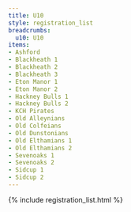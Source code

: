 ```yaml
---
title: U10
style: registration_list
breadcrumbs:
  u10: U10
items:
- Ashford
- Blackheath 1
- Blackheath 2
- Blackheath 3
- Eton Manor 1
- Eton Manor 2
- Hackney Bulls 1
- Hackney Bulls 2
- KCH Pirates
- Old Alleynians
- Old Colfeians
- Old Dunstonians
- Old Elthamians 1
- Old Elthamians 2
- Sevenoaks 1
- Sevenoaks 2
- Sidcup 1
- Sidcup 2
---
```


{% include registration_list.html %}
